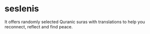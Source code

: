 # seslenis
It offers randomly selected Quranic suras with translations to help you reconnect, reflect and find peace.
